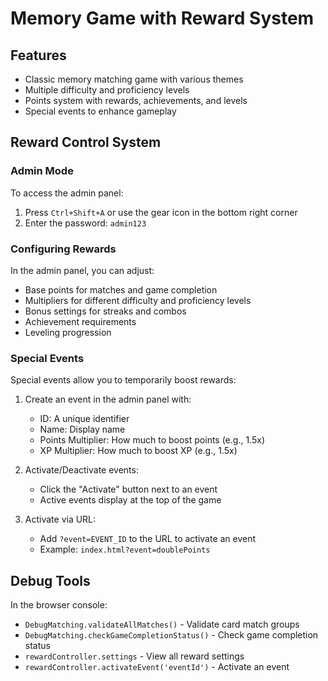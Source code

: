 # Memory Game with Reward System

## Features

- Classic memory matching game with various themes
- Multiple difficulty and proficiency levels
- Points system with rewards, achievements, and levels
- Special events to enhance gameplay

## Reward Control System

### Admin Mode

To access the admin panel:
1. Press `Ctrl+Shift+A` or use the gear icon in the bottom right corner
2. Enter the password: `admin123`

### Configuring Rewards

In the admin panel, you can adjust:
- Base points for matches and game completion
- Multipliers for different difficulty and proficiency levels
- Bonus settings for streaks and combos
- Achievement requirements
- Leveling progression

### Special Events

Special events allow you to temporarily boost rewards:

1. Create an event in the admin panel with:
   - ID: A unique identifier
   - Name: Display name
   - Points Multiplier: How much to boost points (e.g., 1.5x)
   - XP Multiplier: How much to boost XP (e.g., 1.5x)

2. Activate/Deactivate events:
   - Click the "Activate" button next to an event
   - Active events display at the top of the game

3. Activate via URL:
   - Add `?event=EVENT_ID` to the URL to activate an event
   - Example: `index.html?event=doublePoints`

## Debug Tools

In the browser console:
- `DebugMatching.validateAllMatches()` - Validate card match groups
- `DebugMatching.checkGameCompletionStatus()` - Check game completion status
- `rewardController.settings` - View all reward settings
- `rewardController.activateEvent('eventId')` - Activate an event
